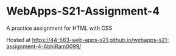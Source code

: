 # WebApps-S21-Assignment-4
A practice assignment for HTML with CSS

Hosted at https://44-563-web-apps-s21.github.io/webapps-s21-assignment-4-AbhiRam0099/
